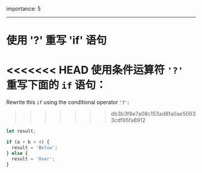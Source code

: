 importance: 5

---

# 使用 '?' 重写 'if' 语句

<<<<<<< HEAD
使用条件运算符 `'?'` 重写下面的 `if` 语句：
=======
Rewrite this `if` using the conditional operator `'?'`:
>>>>>>> db3b3f8e7a08c153ad8fa0ae50633cdf95fa8912

```js
let result;

if (a + b < 4) {
  result = 'Below';
} else {
  result = 'Over';
}
```
